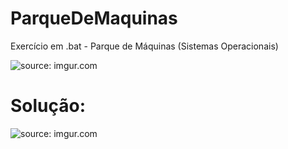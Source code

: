 # ParqueDeMaquinas
Exercício em .bat - Parque de Máquinas (Sistemas Operacionais)

<img src="https://i.imgur.com/AvCh9Cl.png" title="source: imgur.com" />

# Solução:

<img src="https://i.imgur.com/4nYW7D7.png" title="source: imgur.com" />
